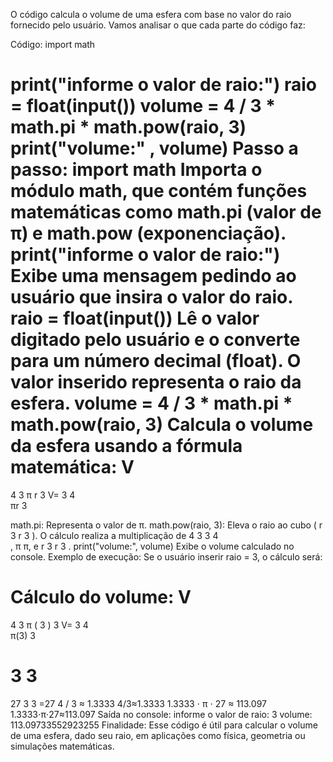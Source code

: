 O código calcula o volume de uma esfera com base no valor do raio fornecido pelo usuário. Vamos analisar o que cada parte do código faz:

Código:
import math

print("informe o valor de raio:")
raio = float(input())
volume = 4 / 3 * math.pi * math.pow(raio, 3)
print("volume:" , volume)
Passo a passo:
import math
Importa o módulo math, que contém funções matemáticas como math.pi (valor de π) e math.pow (exponenciação).
print("informe o valor de raio:")
Exibe uma mensagem pedindo ao usuário que insira o valor do raio.
raio = float(input())
Lê o valor digitado pelo usuário e o converte para um número decimal (float).
O valor inserido representa o raio da esfera.
volume = 4 / 3 * math.pi * math.pow(raio, 3)
Calcula o volume da esfera usando a fórmula matemática:
V
=
4
3
π
r
3
V= 
3
4
​	
 πr 
3
 
math.pi: Representa o valor de π.
math.pow(raio, 3): Eleva o raio ao cubo (
r
3
r 
3
 ).
O cálculo realiza a multiplicação de 
4
3
3
4
​	
 , 
π
π, e 
r
3
r 
3
 .
print("volume:", volume)
Exibe o volume calculado no console.
Exemplo de execução:
Se o usuário inserir raio = 3, o cálculo será:

Cálculo do volume:
V
=
4
3
π
(
3
)
3
V= 
3
4
​	
 π(3) 
3
 
3
3
=
27
3 
3
 =27
4
/
3
≈
1.3333
4/3≈1.3333
1.3333
⋅
π
⋅
27
≈
113.097
1.3333⋅π⋅27≈113.097
Saída no console:
informe o valor de raio:
3
volume: 113.09733552923255
Finalidade:
Esse código é útil para calcular o volume de uma esfera, dado seu raio, em aplicações como física, geometria ou simulações matemáticas.
